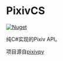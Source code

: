 # PixivCS

[![Nuget](https://img.shields.io/nuget/v/PixivCS.svg?style=flat-square)](https://www.nuget.org/packages/PixivCS)

纯C#实现的Pixiv API。

项目源自[pixivpy](https://github.com/upbit/pixivpy)
